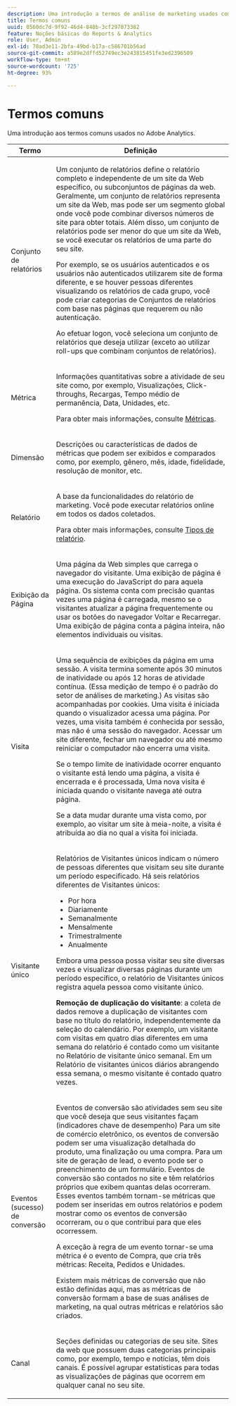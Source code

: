 ```yaml
---
description: Uma introdução a termos de análise de marketing usados com frequência em Reports & Analytics.
title: Termos comuns
uuid: 0560dc7d-9f92-46d4-848b-3cf297073382
feature: Noções básicas do Reports & Analytics
role: User, Admin
exl-id: 78ad3e11-2bfa-49bd-b17a-c586701b56ad
source-git-commit: a589e2dffd52749ec3e243815451fe3ed2396509
workflow-type: tm+mt
source-wordcount: '725'
ht-degree: 93%

---
```


# Termos comuns

Uma introdução aos termos comuns usados no Adobe Analytics.

<table id="table_58F5D292485F45F9902B372E4E1E3103"> 
 <thead> 
  <tr> 
   <th colname="col1" class="entry"> Termo </th> 
   <th colname="col2" class="entry"> Definição </th> 
  </tr> 
 </thead>
 <tbody> 
  <tr> 
   <td colname="col1"> <p> Conjunto de relatórios </p> </td> 
   <td colname="col2"> <p>Um conjunto de relatórios define o relatório completo e independente de um site da Web específico, ou subconjuntos de páginas da web. Geralmente, um conjunto de relatórios representa um site da Web, mas pode ser um segmento global onde você pode combinar diversos números de site para obter totais. Além disso, um conjunto de relatórios pode ser menor do que um site da Web, se você executar os relatórios de uma parte do seu site. </p> <p>Por exemplo, se os usuários autenticados e os usuários não autenticados utilizarem site de forma diferente, e se houver pessoas diferentes visualizando os relatórios de cada grupo, você pode criar categorias de Conjuntos de relatórios com base nas páginas que requerem ou não autenticação. </p> <p>Ao efetuar logon, você seleciona um conjunto de relatórios que deseja utilizar (exceto ao utilizar roll-ups que combinam conjuntos de relatórios). </p> </td> 
  </tr> 
  <tr> 
   <td> <p>Métrica </p> </td> 
   <td> <p>Informações quantitativas sobre a atividade de seu site como, por exemplo, Visualizações, Click-throughs, Recargas, Tempo médio de permanência, Data, Unidades, etc. </p> <p>Para obter mais informações, consulte <a href="/help/analyze/reports-analytics/metrics.md">Métricas</a>. </p> </td> 
  </tr> 
  <tr> 
   <td> <p> Dimensão </p> </td> 
   <td> <p>Descrições ou características de dados de métricas que podem ser exibidos e comparados como, por exemplo, gênero, mês, idade, fidelidade, resolução de monitor, etc. </p> </td> 
  </tr> 
  <tr> 
   <td> <p> Relatório </p> </td> 
   <td> <p>A base da funcionalidades do relatório de marketing. Você pode executar relatórios online em todos os dados coletados. </p> <p>Para obter mais informações, consulte <a href="/help/analyze/reports-analytics/reports.md">Tipos de relatório</a>. </p> </td> 
  </tr> 
  <tr> 
   <td> <p> Exibição da Página </p> </td> 
   <td> <p>Uma página da Web simples que carrega o navegador do visitante. Uma exibição de página é uma execução do JavaScript do para aquela página. Os sistema conta com precisão quantas vezes uma página é carregada, mesmo se o visitantes atualizar a página frequentemente ou usar os botões do navegador <span class="uicontrol">Voltar</span> e <span class="uicontrol">Recarregar</span>. Uma exibição de página conta a página inteira, não elementos individuais ou visitas. </p> </td> 
  </tr> 
  <tr> 
   <td> <p>Visita </p> </td> 
   <td> <p>Uma sequência de exibições da página em uma sessão. A visita termina somente após 30 minutos de inatividade ou após 12 horas de atividade contínua. (Essa medição de tempo é o padrão do setor de análises de marketing.) As visitas são acompanhadas por cookies. Uma visita é iniciada quando o visualizador acessa uma página. Por vezes, uma visita também é conhecida por <span class="term"> sessão</span>, mas não é uma sessão do navegador. Acessar um site diferente, fechar um navegador ou até mesmo reiniciar o computador não encerra uma visita. </p> <p> Se o tempo limite de inatividade ocorrer enquanto o visitante está lendo uma página, a visita é encerrada e é processada, Uma nova visita é iniciada quando o visitante navega até outra página. </p> <p>Se a data mudar durante uma vista como, por exemplo, ao visitar um site à meia-noite, a visita é atribuída ao dia no qual a visita foi iniciada. </p> </td> 
  </tr> 
  <tr> 
   <td> <p> Visitante único </p> </td> 
   <td> <p>Relatórios de Visitantes únicos indicam o número de pessoas diferentes que visitam seu site durante um período especificado. Há seis relatórios diferentes de Visitantes únicos: </p> 
    <ul id="ul_863B8DE8B9E74DE4A93C2C2931EEFB6D"> 
     <li id="li_21C835B71EF64B4DA821B674416C8B85">Por hora </li> 
     <li id="li_36A498AE7D7A455C8DEB3AA0F025B597">Diariamente </li> 
     <li id="li_30F26F8DAC664E1FA823B7BDDB7B0F8B">Semanalmente </li> 
     <li id="li_09263F6B1E114A8DB477793B560A0417">Mensalmente </li> 
     <li id="li_A0B2CA3D44564045B02B55AF6E392F76">Trimestralmente </li> 
     <li id="li_296BC5B02921460690F35128B1192800">Anualmente </li> 
    </ul> <p>Embora uma pessoa possa visitar seu site diversas vezes e visualizar diversas páginas durante um período específico, o relatório de Visitantes únicos registra aquela pessoa como visitante único. </p> <p> <b>Remoção de duplicação do visitante</b>: a coleta de dados remove a duplicação de visitantes com base no título do relatório, independentemente da seleção do calendário. Por exemplo, um visitante com visitas em quatro dias diferentes em uma semana do relatório é contado como um visitante no <span class="wintitle">Relatório de visitante único semanal</span>. Em um <span class="wintitle">Relatório de visitantes únicos diários</span> abrangendo essa semana, o mesmo visitante é contado quatro vezes. </p> </td> 
  </tr> 
  <tr> 
   <td> <p>Eventos (sucesso) de conversão </p> </td> 
   <td> <p>Eventos de conversão são atividades sem seu site que você deseja que seus visitantes façam (indicadores chave de desempenho) Para um site de comércio eletrônico, os eventos de conversão podem ser uma visualização detalhada do produto, uma finalização ou uma compra. Para um site de geração de lead, o evento pode ser o preenchimento de um formulário. Eventos de conversão são contados no site e têm relatórios próprios que exibem quantas delas ocorreram. Esses eventos também tornam-se métricas que podem ser inseridas em outros relatórios e podem mostrar como os eventos de conversão ocorreram, ou o que contribui para que eles ocorressem. </p> <p>A exceção à regra de um evento tornar-se uma métrica é o evento de Compra, que cria três métricas: Receita, Pedidos e Unidades. </p> <p>Existem mais métricas de conversão que não estão definidas aqui, mas as métricas de conversão formam a base de suas análises de marketing, na qual outras métricas e relatórios são criados. </p> </td> 
  </tr> 
  <tr> 
   <td> <p>Canal </p> </td> 
   <td> <p> Seções definidas ou categorias de seu site. Sites da web que possuem duas categorias principais como, por exemplo, <span class="term">tempo</span> e <span class="term">notícias</span>, têm dois canais. É possível agrupar estatísticas para todas as visualizações de páginas que ocorrem em qualquer canal no seu site. </p> </td> 
  </tr> 
 </tbody> 
</table>
